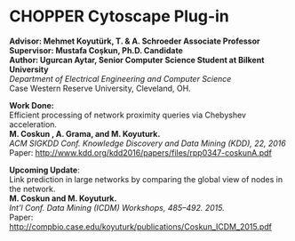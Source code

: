 # CHOPPER Cytoscape Plug-in

**Advisor: Mehmet Koyutürk, T. & A. Schroeder Associate Professor** <br />
**Supervisor: Mustafa Coşkun, Ph.D. Candidate** <br />
**Author: Ugurcan Aytar, Senior Computer Science Student at Bilkent University** <br />
*Department of Electrical Engineering and Computer Science*<br/>
Case Western Reserve University, Cleveland, OH. <br />

**Work Done:** <br />
Efficient processing of network proximity queries via Chebyshev acceleration. <br />
**M. Coskun , A. Grama, and M. Koyuturk.** <br /> 
*ACM SIGKDD Conf. Knowledge Discovery and Data Mining (KDD), 22, 2016* <br />
Paper: http://www.kdd.org/kdd2016/papers/files/rpp0347-coskunA.pdf <br />

**Upcoming Update**: <br /> 
Link prediction in large networks by comparing the global view of nodes in the network. <br/>
**M. Coskun and M. Koyuturk.** <br />
*Int’l Conf. Data Mining (ICDM) Workshops, 485–492. 2015.* <br />
Paper: http://compbio.case.edu/koyuturk/publications/Coskun_ICDM_2015.pdf <br />



